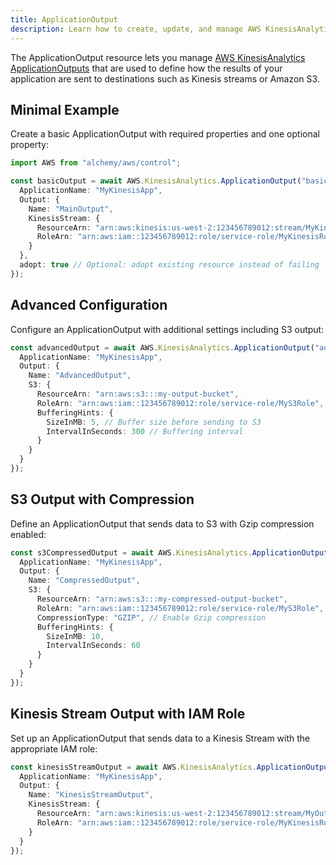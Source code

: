 ```yaml
---
title: ApplicationOutput
description: Learn how to create, update, and manage AWS KinesisAnalytics ApplicationOutputs using Alchemy Cloud Control.
---
```


The ApplicationOutput resource lets you manage [AWS KinesisAnalytics ApplicationOutputs](https://docs.aws.amazon.com/kinesisanalytics/latest/userguide/) that are used to define how the results of your application are sent to destinations such as Kinesis streams or Amazon S3.

## Minimal Example

Create a basic ApplicationOutput with required properties and one optional property:

```ts
import AWS from "alchemy/aws/control";

const basicOutput = await AWS.KinesisAnalytics.ApplicationOutput("basicOutput", {
  ApplicationName: "MyKinesisApp",
  Output: {
    Name: "MainOutput",
    KinesisStream: {
      ResourceArn: "arn:aws:kinesis:us-west-2:123456789012:stream/MyKinesisStream",
      RoleArn: "arn:aws:iam::123456789012:role/service-role/MyKinesisRole"
    }
  },
  adopt: true // Optional: adopt existing resource instead of failing
});
```

## Advanced Configuration

Configure an ApplicationOutput with additional settings including S3 output:

```ts
const advancedOutput = await AWS.KinesisAnalytics.ApplicationOutput("advancedOutput", {
  ApplicationName: "MyKinesisApp",
  Output: {
    Name: "AdvancedOutput",
    S3: {
      ResourceArn: "arn:aws:s3:::my-output-bucket",
      RoleArn: "arn:aws:iam::123456789012:role/service-role/MyS3Role",
      BufferingHints: {
        SizeInMB: 5, // Buffer size before sending to S3
        IntervalInSeconds: 300 // Buffering interval
      }
    }
  }
});
```

## S3 Output with Compression

Define an ApplicationOutput that sends data to S3 with Gzip compression enabled:

```ts
const s3CompressedOutput = await AWS.KinesisAnalytics.ApplicationOutput("s3CompressedOutput", {
  ApplicationName: "MyKinesisApp",
  Output: {
    Name: "CompressedOutput",
    S3: {
      ResourceArn: "arn:aws:s3:::my-compressed-output-bucket",
      RoleArn: "arn:aws:iam::123456789012:role/service-role/MyS3Role",
      CompressionType: "GZIP", // Enable Gzip compression
      BufferingHints: {
        SizeInMB: 10,
        IntervalInSeconds: 60
      }
    }
  }
});
```

## Kinesis Stream Output with IAM Role

Set up an ApplicationOutput that sends data to a Kinesis Stream with the appropriate IAM role:

```ts
const kinesisStreamOutput = await AWS.KinesisAnalytics.ApplicationOutput("kinesisStreamOutput", {
  ApplicationName: "MyKinesisApp",
  Output: {
    Name: "KinesisStreamOutput",
    KinesisStream: {
      ResourceArn: "arn:aws:kinesis:us-west-2:123456789012:stream/MyOutputStream",
      RoleArn: "arn:aws:iam::123456789012:role/service-role/MyKinesisRole"
    }
  }
});
```